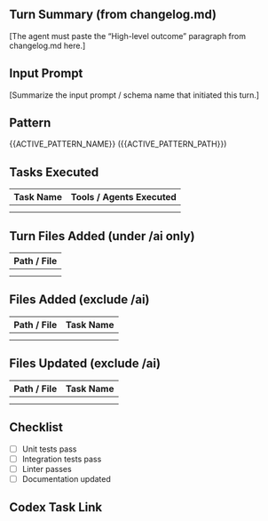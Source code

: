 <!--
PR TITLE (agent must set the GitHub PR title field to the following exact value):
Turn {{TURN_ID}} – {{DATE}} – {{TIME_OF_EXECUTION}}
-->

## Turn Summary (from changelog.md)

<!-- CODEx_TURN_SUMMARY:BEGIN -->
[The agent must paste the “High-level outcome” paragraph from changelog.md here.]
<!-- CODEx_TURN_SUMMARY:END -->

## Input Prompt

[Summarize the input prompt / schema name that initiated this turn.]

## Pattern
{{ACTIVE_PATTERN_NAME}} ({{ACTIVE_PATTERN_PATH}})


## Tasks Executed

| Task Name | Tools / Agents Executed |
| --------- | ----------------------- |
|           |                         |
|           |                         |

## Turn Files Added (under /ai only)

| Path / File |
| ----------- |
|             |
|             |

## Files Added (exclude /ai)

| Path / File | Task Name |
| ----------- | --------- |
|             |           |
|             |           |

## Files Updated (exclude /ai)

| Path / File | Task Name |
| ----------- | --------- |
|             |           |
|             |           |

## Checklist

- [ ] Unit tests pass
- [ ] Integration tests pass
- [ ] Linter passes
- [ ] Documentation updated

## Codex Task Link
<leave blank>
